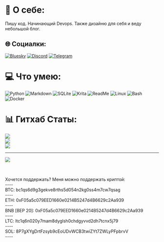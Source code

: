 # 💫 О себе: 
Пишу код. Начинающий Devops. Также дизайню для себя и веду небольшой блог.


## 🌐 Социалки:
[![Bluesky](https://img.shields.io/badge/bluesky-0285FF?style=for-the-badge&logo=bluesky&logoColor=%23FFFFFF)](https://bsky.app/profile/thedevy.bsky.social) [![Discord](https://img.shields.io/badge/Discord-%237289DA.svg?logo=discord&logoColor=white)](https://discord.gg/f5c3Z9kWJc) [![Telegram](https://img.shields.io/badge/Telegram-2CA5E0?logo=telegram&logoColor=white)](https://t.me/devydairy)

# 💻 Что умею:
![Python](https://img.shields.io/badge/python-3670A0?style=for-the-badge&logo=python&logoColor=ffdd54) ![Markdown](https://img.shields.io/badge/markdown-%23000000.svg?style=for-the-badge&logo=markdown&logoColor=white)
![SQLite](https://img.shields.io/badge/SQLite-%2307405e.svg?logo=sqlite&logoColor=white)
![Krita](https://img.shields.io/badge/Krita-203759?logo=krita&logoColor=EEF37B)
![ReadMe](https://img.shields.io/badge/ReadMe-018EF5?logo=readme&logoColor=fff)
![Linux](https://img.shields.io/badge/Linux-FCC624?logo=linux&logoColor=black)
![Bash](https://img.shields.io/badge/Bash-4EAA25?logo=gnubash&logoColor=fff)
![Docker](https://img.shields.io/badge/Docker-2496ED?logo=docker&logoColor=fff)

# 📊 Гитхаб Статы:
![](https://github-readme-stats.vercel.app/api?username=devygh&theme=catppuccin_mocha&hide_border=false&include_all_commits=true&count_private=false)<br/>
![](https://nirzak-streak-stats.vercel.app/?user=devygh&theme=catppuccin_mocha&hide_border=false)<br/>
![](https://github-readme-stats.vercel.app/api/top-langs/?username=devygh&theme=catppuccin_mocha&hide_border=false&include_all_commits=true&count_private=false&layout=compact)

---
[![](https://visitcount.itsvg.in/api?id=devygh&icon=2&color=2)](https://visitcount.itsvg.in)

<br><br>Хочется поддержать? Меня можно поддержать криптой:<br>----<br>BTC: bc1qs6d9g3gekve8rths5d054n2kg0ss4m7cw7qsag<br>----<br>ETH: 0xF05a5c079EED1660e0214B5247d4B6629c2Aa939<br>----<br>BNB [BEP 20]: 0xF05a5c079EED1660e0214B5247d4B6629c2Aa939<br>----<br>LTC: ltc1q6n020y7mam8dyglsh0chdgyvvd2dh7tcnx5j79<br>----<br>SOL: 8P7gXYgDrtFzsyb9cEoUDvWCB3twiZYt7ZWLyPFpbrvV<br>----



